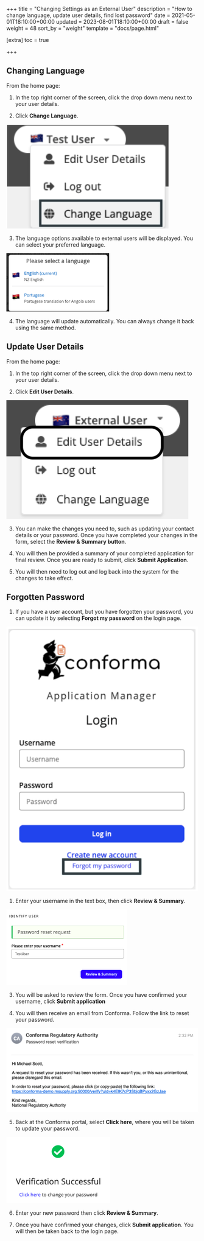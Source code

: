 +++
title = "Changing Settings as an External User"
description = "How to change language, update user details, find lost password"
date = 2021-05-01T18:10:00+00:00
updated = 2023-08-01T18:10:00+00:00
draft = false
weight = 48
sort_by = "weight"
template = "docs/page.html"

[extra]
toc = true

+++

## Changing Language

From the home page:

1. In the top right corner of the screen, click the drop down menu next to your user details.

2. Click <b>Change Language</b>. 

![Change Language](/docs/about/demo/changelanguage.png)

3. The language options available to external users will be displayed. You can select your preferred language.

![Select Language](/docs/about/demo/selectlanguage.png)

4. The language will update automatically. You can always change it back using the same method.

## Update User Details
From the home page:

1. In the top right corner of the screen, click the drop down menu next to your user details.

2. Click <b>Edit User Details</b>. 

![Edit User Details](/docs/about/demo/edituser.png)

3. You can make the changes you need to, such as updating your contact details or your password. Once you have completed your changes in the form, select the <b>Review & Summary button</b>.

4. You will then be provided a summary of your completed application for final  review. Once you are ready to submit, click <b>Submit Application</b>.

5. You will then need to log out and log back into the system for the changes to take effect.

## Forgotten Password

1. If you have a user account, but you have forgotten your password, you can update it by selecting <b>Forgot my password</b> on the login page.

![Forgotten Password](/docs/about/demo/forgotpassword.png)

1. Enter your username in the text box, then click <b>Review & Summary</b>.

![Forgotten Password](/docs/about/demo/indentifyuser.png)

3. You will be asked to review the form. Once you have confirmed your username, click <b>Submit application</b>

4. You will then receive an email from Conforma. Follow the link to reset your password.

![Password Reset](/docs/about/demo/passwordreset.png)

5. Back at the Conforma portal, select <b>Click here</b>, where you will be taken to update your password.

![Password Reset](/docs/about/demo/success.png)

6. Enter your new password then click <b>Review & Summary</b>.

7. Once you have confirmed your changes, click <b>Submit application</b>. You will then be taken back to the login page.